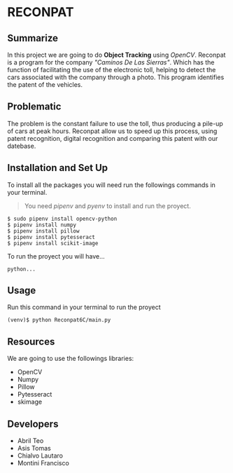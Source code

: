 # RECONPAT
## Summarize

In this project we are going to do **Object Tracking** using *OpenCV*. Reconpat is a program for the company *"Caminos De Las Sierras"*. Which has the function of facilitating the use of the electronic toll, helping to detect the cars associated with the company through a photo. This program identifies the patent of the vehicles.


## Problematic

The problem is the constant failure to use the toll, thus producing a pile-up of cars at peak hours. Reconpat allow us to speed up this process, using patent recognition, digital recognition and comparing this patent with our datebase.

## Installation and Set Up

To install all the packages you will need run the followings commands in your terminal.

> You need *pipenv*  and  *pyenv* to install and run the proyect.

```
$ sudo pipenv install opencv-python
$ pipenv install numpy
$ pipenv install pillow
$ pipenv install pytesseract
$ pipenv install scikit-image
```
To run the proyect you will have...
```
python...
```
## Usage

Run this command in your terminal to run the proyect
```
(venv)$ python Reconpat6C/main.py
```
## Resources

We are going to use the followings libraries:
* OpenCV
* Numpy
* Pillow
* Pytesseract
* skimage

## Developers

* Abril Teo
* Asis Tomas
* Chialvo Lautaro
* Montini Francisco